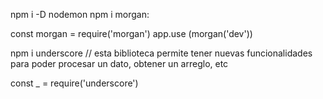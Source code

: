 npm i  -D nodemon
npm i morgan:



const morgan = require('morgan')
app.use (morgan('dev'))




npm i underscore  // esta biblioteca permite tener nuevas funcionalidades
para poder procesar un dato, obtener un arreglo, etc

const _ = require('underscore')